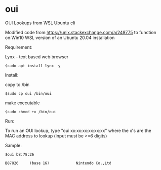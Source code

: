# oui
OUI Lookups from WSL Ubuntu cli

Modified code from https://unix.stackexchange.com/a/248775 to function on Win10 WSL version of an Ubuntu 20.04 installation


Requirement:

Lynx - text based web browser 
```
$sudo apt install lynx -y
```

Install:

copy to /bin 
```
$sudo cp oui /bin/oui
```

make executable 
```
$sudo chmod +x /bin/oui
```


Run:

To run an OUI lookup, type "oui xx:xx:xx:xx:xx:xx" where the x's are the MAC address to lookup (input must be >=6 digits)


Sample:
```
$oui b8:78:26

B87826     (base 16)            Nintendo Co.,Ltd
```

